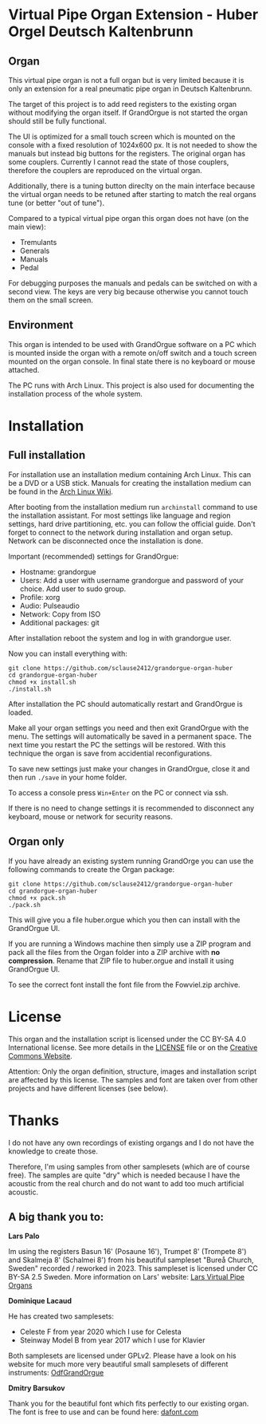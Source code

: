 # Virtual Pipe Organ Extension - Huber Orgel Deutsch Kaltenbrunn

## Organ

This virtual pipe organ is not a full organ but is very limited because it is only an extension for a real pneumatic pipe organ in Deutsch Kaltenbrunn.

The target of this project is to add reed registers to the existing organ without modifying the organ itself. If GrandOrgue is not started the organ should still be fully functional.

The UI is optimized for a small touch screen which is mounted on the console with a fixed resolution of 1024x600 px. It is not needed to show the manuals but instead big buttons for the registers.
The original organ has some couplers. Currently I cannot read the state of those couplers, therefore the couplers are reproduced on the virtual organ.

Additionally, there is a tuning button direclty on the main interface because the virtual organ needs to be retuned after starting to match the real organs tune (or better "out of tune").

Compared to a typical virtual pipe organ this organ does not have (on the main view):

* Tremulants
* Generals
* Manuals
* Pedal

For debugging purposes the manuals and pedals can be switched on with a second view. The keys are very big because otherwise you cannot touch them on the small screen.

## Environment

This organ is intended to be used with GrandOrgue software on a PC which is mounted inside the organ with a remote on/off switch and a touch screen mounted on the organ console.
In final state there is no keyboard or mouse attached.

The PC runs with Arch Linux. This project is also used for documenting the installation process of the whole system.

# Installation

## Full installation

For installation use an installation medium containing Arch Linux. This can be a DVD or a USB stick. Manuals for creating the installation medium can be found in the [Arch Linux Wiki](https://wiki.archlinux.org/).

After booting from the installation medium run `archinstall` command to use the installation assistant.
For most settings like language and region settings, hard drive partitioning, etc. you can follow the official guide.
Don't forget to connect to the network during installation and organ setup. Network can be disconnected once the installation is done.

Important (recommended) settings for GrandOrgue:

* Hostname: grandorgue
* Users: Add a user with username grandorgue and password of your choice. Add user to sudo group.
* Profile: xorg
* Audio: Pulseaudio
* Network: Copy from ISO
* Additional packages: git

After installation reboot the system and log in with grandorgue user.

Now you can install everything with:

```shell
git clone https://github.com/sclause2412/grandorgue-organ-huber
cd grandorgue-organ-huber
chmod +x install.sh
./install.sh
```

After installation the PC should automatically restart and GrandOrgue is loaded.

Make all your organ settings you need and then exit GrandOrgue with the menu. The settings will automatically be saved in a permanent space. The next time you restart the PC the settings will be restored. With this technique the organ is save from accidential reconfigurations.

To save new settings just make your changes in GrandOrgue, close it and then run `./save` in your home folder.

To access a console press `Win+Enter` on the PC or connect via ssh.

If there is no need to change settings it is recommended to disconnect any keyboard, mouse or network for security reasons.

## Organ only

If you have already an existing system running GrandOrge you can use the following commands to create the Organ package:

```shell
git clone https://github.com/sclause2412/grandorgue-organ-huber
cd grandorgue-organ-huber
chmod +x pack.sh
./pack.sh
```

This will give you a file huber.orgue which you then can install with the GrandOrgue UI.

If you are running a Windows machine then simply use a ZIP program and pack all the files from the Organ folder into a ZIP archive with **no compression**. Rename that ZIP file to huber.orgue and install it using GrandOrgue UI.

To see the correct font install the font file from the Fowviel.zip archive.

# License

This organ and the installation script is licensed under the CC BY-SA 4.0 International license. See more details in the [LICENSE](LICENSE) file or on the [Creative Commons Website](https://creativecommons.org/licenses/by-sa/4.0/).

Attention: Only the organ definition, structure, images and installation script are affected by this license. The samples and font are taken over from other projects and have different licenses (see below).

# Thanks

I do not have any own recordings of existing organgs and I do not have the knowledge to create those.

Therefore, I'm using samples from other samplesets (which are of course free).
The samples are quite "dry" which is needed because I have the acoustic from the real church and do not want to add too much artificial acoustic.

## A big thank you to:

**Lars Palo**

Im using the registers Basun 16' (Posaune 16'), Trumpet 8' (Trompete 8') and Skalmeja 8' (Schalmei 8') from his beautiful sampleset "Bureå Church, Sweden" recorded / reworked in 2023. This sampleset is licensed under CC BY-SA 2.5 Sweden. More information on Lars' website: [Lars Virtual Pipe Organs](https://familjenpalo.se/vpo/)

**Dominique Lacaud**

He has created two samplesets:
* Celeste F from year 2020 which I use for Celesta
* Steinway Model B from year 2017 which I use for Klavier

Both samplesets are licensed under GPLv2. Please have a look on his website for much more very beautiful small samplesets of different instruments: [OdfGrandOrgue](http://orgues-dominiquelacaud.fr/)

**Dmitry Barsukov**

Thank you for the beautiful font which fits perfectly to our existing organ. The font is free to use and can be found here: [dafont.com](https://www.dafont.com/fowviel.font)
